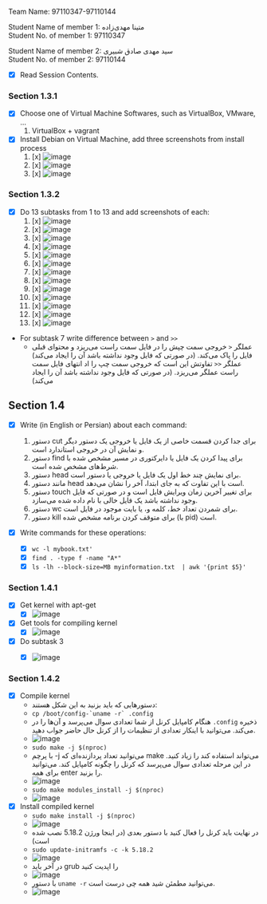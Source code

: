 Team Name: 97110347-97110144

Student Name of member 1: متینا مهدی‌زاده  
Student No. of member 1: 97110347

Student Name of member 2: سید مهدی صادق شبیری  
Student No. of member 2: 97110144

- [x] Read Session Contents.

### Section 1.3.1
- [x] Choose one of Virtual Machine Softwares, such as VirtualBox, VMware, ...
    1. VirtualBox + vagrant
- [x] Install Debian on Virtual Machine, add three screenshots from install process
    1. [x] ![image](https://user-images.githubusercontent.com/36403983/181796480-ed454414-33c8-4b9f-a0dc-5b616a1e9622.png)
    1. [x] ![image](https://user-images.githubusercontent.com/36403983/181796908-05dd697e-e1cf-426e-aa98-bed24688a26d.png)
    1. [x] ![image](https://user-images.githubusercontent.com/36403983/181796948-cbaec6ec-b04f-4447-8087-5d47b2a9a0c6.png)

### Section 1.3.2

- [x] Do 13 subtasks from 1 to 13 and add screenshots of each:
    1. [x] ![image](https://user-images.githubusercontent.com/36403983/181796989-512a124a-70e4-4e15-87ed-f2cb505e3ea0.png)
    1. [x] ![image](https://user-images.githubusercontent.com/36403983/181797156-20c4e538-ef17-43b6-8333-3248e562d0be.png)
    1. [x] ![image](https://user-images.githubusercontent.com/36403983/181797482-93b07195-ab4f-488e-ac05-2d81df0928e8.png)
    1. [x] ![image](https://user-images.githubusercontent.com/36403983/181797569-58af5c84-016f-4298-b7c6-4b7feefa9a98.png)
    1. [x] ![image](https://user-images.githubusercontent.com/36403983/181797628-104efb44-2f1c-402c-8f8c-f0897086a25b.png)
    1. [x] ![image](https://user-images.githubusercontent.com/36403983/181797743-e7bd35b8-f66f-4d36-b81a-6def78a166d6.png)
    1. [x] ![image](https://user-images.githubusercontent.com/36403983/181797823-78da8f2c-cb46-4b8b-90f4-ffeab728c62d.png)
    1. [x] ![image](https://user-images.githubusercontent.com/36403983/181798553-65a1e307-0998-4a58-8492-49872434c8db.png)
    1. [x] ![image](https://user-images.githubusercontent.com/36403983/181798623-e38b48a4-24c5-4e29-9763-d8723aa2711f.png)
    1. [x] ![image](https://user-images.githubusercontent.com/36403983/181798746-e3f31008-1d64-45ce-9e68-234bb31419cd.png)
    1. [x] ![image](https://user-images.githubusercontent.com/36403983/181798955-751efb7a-2220-4547-ac48-d3ae8ca2bbdd.png)
    1. [x] ![image](https://user-images.githubusercontent.com/36403983/181799297-3fc71069-7af6-480b-affb-dd811d79114e.png)
    1. [x] ![image](https://user-images.githubusercontent.com/36403983/181802710-26a0ac3b-eed1-4a04-b449-227f13018f33.png)

- For subtask 7 write difference between `>` and `>>`
    - عملگر `<` خروجی سمت چپش را در فایل سمت راست می‌ریزد و محتوای قبلی فایل را پاک می‌کند. (در صورتی که فایل وجود نداشته باشد آن را ایجاد می‌کند)  
عملگر `<<` تفاوتش این است که خروجی سمت چپ را اد انتهای فایل سمت راست عملگر می‌ریزد. (در صورتی که فایل وجود نداشته باشد آن را ایجاد می‌کند)


## Section 1.4 

- [x] Write (in English or Persian) about each command:
    1. دستور cut برای جدا کردن قسمت خاصی از یک فایل یا خروجی یک دستور دیگر و نمایش آن در خروجی استاندارد است.
    1. دستور find برای پیدا کردن یک فایل یا دایرکتوری در مسیر مشخص شده با شرط‌های مشخص شده است.
    1. دستور head برای نمایش چند خط اول یک فایل یا خروجی یا دستور است.
    1. مانند دستور head است با این تفاوت که به جای ابتدا، آخر را نشان می‌دهد.
    1. دستور touch برای تغییر آخرین زمان ویرایش فایل است و در صورتی که فایل وجود نداشته باشد یک فایل خالی با نام داده شده می‌سازد.
    1. دستور wc برای شمردن تعداد خط، کلمه و، یا بایت موجود در فایل است.
    1. دستور kill برای متوقف کردن برنامه مشخص شده (با pid) است.

- [x] Write commands for these operations:
    - [x] `wc -l mybook.txt'`
    - [x] `find . -type f -name "A*"`
    - [x] `ls -lh --block-size=MB myinformation.txt  | awk '{print $5}'`

### Section 1.4.1

- [x] Get kernel with apt-get
    - [x] ![image](https://user-images.githubusercontent.com/36403983/181853303-d3aa7cfb-0835-46b6-846f-9d8434406fab.png)
- [x] Get tools for compiling kernel
    - [x] ![image](https://user-images.githubusercontent.com/36403983/181818691-4013c4a2-9fdb-4e29-9236-046eb3d9d79c.png)
- [x] Do subtask 3
    - [x] ![image](https://user-images.githubusercontent.com/36403983/181819198-cbf53fbe-8683-45c9-8c72-86762ebc4726.png)

   

### Section 1.4.2

- [x] Compile kernel
    - دستورهایی که باید بزنید به این شکل هستند:
    - ```cp /boot/config-`uname -r` .config```
    - هنگام کامپایل کرنل از شما تعدادی سوال می‌پرسد و آن‌ها را در `.config` ذخیره می‌کند. می‌توانید با اینکار تعدادی از تنظیمات را از کرنل حال حاضر جواب دهید.
    - ![image](https://user-images.githubusercontent.com/36403983/181852382-86ad1118-2865-4049-99a8-84f1d3518bfb.png)
    - `sudo make -j $(nproc)`
    - با پرچم -j می‌توانید تعداد پردازنده‌ای که make می‌تواند استفاده کند را زیاد کنید. در این مرحله تعدادی سوال می‌پرسد که کرنل را چگونه کامپایل کند. می‌توانید برای همه enter را بزنید.
    - ![image](https://user-images.githubusercontent.com/36403983/181852510-7cbe2f12-9d5a-4538-8bd0-be4dbbc087c9.png)
    - `sudo make modules_install -j $(nproc)`
    - ![image](https://user-images.githubusercontent.com/36403983/181852608-6525ae88-3544-41a2-812e-fdc574088fdb.png)    
- [x] Install compiled kernel
    - `sudo make install -j $(nproc)`
    - ![image](https://user-images.githubusercontent.com/36403983/181852643-795e4f46-f378-46d3-a435-746545862516.png)
    - در نهایت باید کرنل را فعال کنید با دستور بعدی (در اینجا ورژن 5.18.2 نصب شده است)
    - `sudo update-initramfs -c -k 5.18.2`
    - ![image](https://user-images.githubusercontent.com/36403983/181852717-e2462066-c97a-420f-9715-e8c58fa7c43e.png)
    - در آخر باید grub را اپدیت کنید
    - ![image](https://user-images.githubusercontent.com/36403983/181852759-2f0bd4b5-99bf-4ad3-a31c-f1e58fab980f.png)
    - با دستور `uname -r` می‌توانید مطمئن شید همه چی درست است.
    - ![image](https://user-images.githubusercontent.com/36403983/181852791-0f93edb3-70a5-41ee-8766-a6453478cb45.png)






